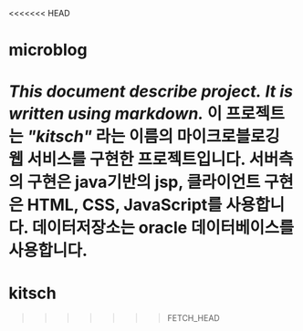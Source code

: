 <<<<<<< HEAD
# microblog
*This document describe project.*
*It is written using markdown.*
이 프로젝트는 _"kitsch"_ 라는 이름의 마이크로블로깅 웹 서비스를 구현한 프로젝트입니다.
서버측의 구현은 java기반의 jsp, 클라이언트 구현은 HTML, CSS, JavaScript를 사용합니다.
데이터저장소는 oracle 데이터베이스를 사용합니다.
=======
# kitsch
>>>>>>> FETCH_HEAD
